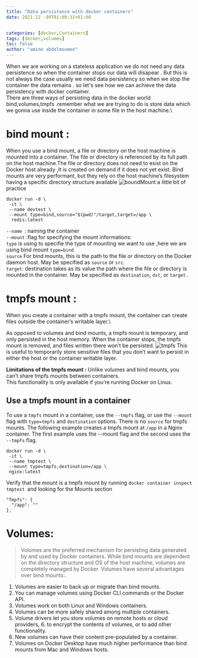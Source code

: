 ```yaml
---
title: "Data persistence with docker containers"
date: 2021-12 -09T01:00:32+01:00


categories: [docker,Containers]
tags: [docker,volumes]
toc: false
author: "amine abdelmoumen"
---
```


When we are working on a stateless application we do not need any data persistence so when the container stops our data will disapear .
But this is not always the case usually we need data persistency so when we stop the container the data remains . so let's see how we can achieve the data persistency with docker container.\
There are three ways of persisting data in the docker world bind,volumes,tmpfs .remember what we are trying to do is store data which we gonna use inside the container in some file in the host machine.\
# bind mount : 
   When you use a bind mount, a file or directory on the host machine is mounted into a container. The file or directory is referenced by its full path on the host machine.The file or directory does not need to exist on the Docker host already ,It is created on demand if it does not yet exist. Bind mounts are very performant, but they rely on the host machine’s filesystem having a specific directory structure available
![boundMount](/bindMount.png)
a little bit of practice 

 ```
 docker run -d \
  -it \
  --name devtest \
  --mount type=bind,source="$(pwd)"/target,target=/app \
   redis:latest
 ```
 
 ```--name ```: naming the container \
 ```--mount``` :flag for specifying the mount informations:\
    ```type``` is using to specifie the type of mounting we want to use ,here we are using bind mount ```type=bind``` \
    ```source``` For bind mounts, this is the path to the file or directory on the Docker daemon host. May be specified as ```source``` or ```src```.\
 ```target```: destination takes as its value the path where the file or directory is mounted in the container. May be specified as ```destination```, ```dst```, or ```target``` .


# tmpfs mount :
When you create a container with a tmpfs mount, the container can create files outside the container’s writable layer.\

As opposed to volumes and bind mounts, a tmpfs mount is temporary, and only persisted in the host memory. When the container stops, the tmpfs mount is removed, and files written there won’t be persisted.
 ![tmpfs](/tmpfs.png)
 This is useful to temporarily store sensitive files that you don’t want to persist in either the host or the container writable layer.

**Limitations of the tmpfs mount :**
    Unlike volumes and bind mounts, you can’t share tmpfs mounts between containers.\
    This functionality is only available if you’re running Docker on Linux.
 
## Use a tmpfs mount in a container
To use a ```tmpfs``` mount in a container, use the ```--tmpfs``` flag, or use the ```--mount``` flag with ```type=tmpfs``` and ```destination``` options. There is no ```source``` for tmpfs mounts. The following example creates a tmpfs mount at ```/app``` in a Nginx container. The first example uses the --mount flag and the second uses the ```--tmpfs``` flag.
 ```
 docker run -d \
  -it \
  --name tmptest \
  --mount type=tmpfs,destination=/app \
  nginx:latest
  ```
  Verify that the mount is a tmpfs mount by running ```docker container inspect tmptest ```and looking for the Mounts section
  ```
  "Tmpfs": {
    "/app": ""
},
```

# Volumes:
> Volumes are the preferred mechanism for persisting data generated by and used by Docker containers. While bind mounts are dependent on the directory structure and OS of the host machine, volumes are completely managed by Docker. Volumes have several advantages over bind mounts:.

1. Volumes are easier to back up or migrate than bind mounts.
2. You can manage volumes using Docker CLI commands or the Docker API.
3. Volumes work on both Linux and Windows containers.
4. Volumes can be more safely shared among multiple containers.
5. Volume drivers let you store volumes on remote hosts or cloud providers, 6. to encrypt the contents of volumes, or to add other functionality.
7. New volumes can have their content pre-populated by a container.
8. Volumes on Docker Desktop have much higher performance than bind mounts  from Mac and Windows hosts.

